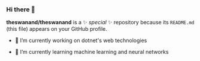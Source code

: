 ### Hi there 👋


**theswanand/theswanand** is a ✨ _special_ ✨ repository because its `README.md` (this file) appears on your GitHub profile.

- 🔭 I’m currently working on dotnet's web technologies

- 🌱 I’m currently learning machine learning and neural networks
